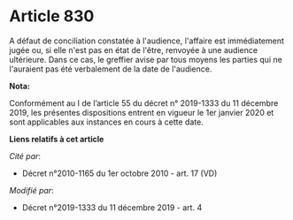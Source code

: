 # Article 830

A défaut de conciliation constatée à l'audience, l'affaire est immédiatement jugée ou, si elle n'est pas en état de l'être,
renvoyée à une audience ultérieure. Dans ce cas, le greffier avise par tous moyens les parties qui ne l'auraient pas été
verbalement de la date de l'audience.

**Nota:**

Conformément au I de l’article 55 du décret n° 2019-1333 du 11 décembre 2019, les présentes dispositions entrent en vigueur
le 1er janvier 2020 et sont applicables aux instances en cours à cette date.

**Liens relatifs à cet article**

_Cité par_:

  - Décret n°2010-1165 du 1er octobre 2010 - art. 17 (VD)

_Modifié par_:

  - Décret n°2019-1333 du 11 décembre 2019 - art. 4
